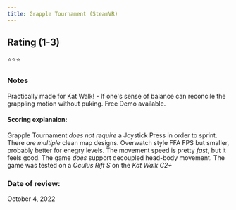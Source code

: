 ```yaml
---
title: Grapple Tournament (SteamVR)
---
```


## Rating (1-3)
⭐⭐⭐

### Notes
Practically made for Kat Walk! - If one's sense of balance can reconcile the grappling motion without puking. Free Demo available.

#### Scoring explanaion:
Grapple Tournament *does not require* a Joystick Press in order to sprint.
There *are multiple* clean map designs. Overwatch style FFA FPS but smaller, probably better for enegry levels.
The movement speed is pretty *fast*, but it feels good.
The game *does* support decoupled head-body movement.
The game was tested on a *Oculus Rift S* on the *Kat Walk C2+* 

### Date of review:
October 4, 2022
